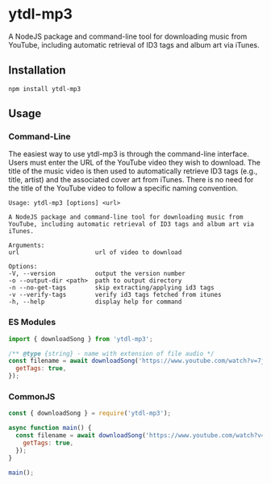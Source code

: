 # ytdl-mp3

A NodeJS package and command-line tool for downloading music from YouTube, including automatic retrieval of ID3 tags and album art via iTunes.

## Installation

```shell
npm install ytdl-mp3
```

## Usage

### Command-Line

The easiest way to use ytdl-mp3 is through the command-line interface. Users must enter the URL of the YouTube video they wish to download. The title of the music video is then used to automatically retrieve ID3 tags (e.g., title, artist) and the associated cover art from iTunes. There is no need for the title of the YouTube video to follow a specific naming convention.

    Usage: ytdl-mp3 [options] <url>

    A NodeJS package and command-line tool for downloading music from YouTube, including automatic retrieval of ID3 tags and album art via iTunes.

    Arguments:
    url                     url of video to download

    Options:
    -V, --version           output the version number
    -o --output-dir <path>  path to output directory
    -n --no-get-tags        skip extracting/applying id3 tags
    -v --verify-tags        verify id3 tags fetched from itunes
    -h, --help              display help for command

### ES Modules

```javascript
import { downloadSong } from 'ytdl-mp3';

/** @type {string} - name with extension of file audio */
const filename = await downloadSong('https://www.youtube.com/watch?v=7jgnv0xCv-k', {
  getTags: true,
});
```

### CommonJS

```javascript
const { downloadSong } = require('ytdl-mp3');

async function main() {
  const filename = await downloadSong('https://www.youtube.com/watch?v=7jgnv0xCv-k', {
    getTags: true,
  });
}

main();
```
